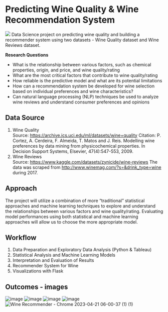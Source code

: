 # Predicting Wine Quality & Wine Recommendation System
<img src="https://img.shields.io/badge/PYTHON-3776AB?style=flat&logo=Python&logoColor=white"/> 
Data Science project on predicting wine quality and building a recommender system using two datasets - Wine Quality dataset and Wine Reviews dataset.  

  
**Research Questions**  
- What is the relationship between various factors, such as chemical properties, origin, and price, and wine quality/rating  
- What are the most critical factors that contribute to wine quality/rating  
- How reliable is the predictive model and what are its potential limitations  
- How can a recommendation system be developed for wine selection based on individual preferences and wine characteristics?  
- Can natural language processing (NLP) techniques be used to analyze wine reviews and understand consumer preferences and opinions   

## Data Source
1. Wine Quality  
   Source: https://archive.ics.uci.edu/ml/datasets/wine+quality Citation: P. Cortez, A. Cerdeira, F. Almeida, T. Matos and J. Reis. Modelling wine preferences by data mining from physicochemical properties. In Decision Support Systems, Elsevier, 47(4):547-553, 2009.
2. Wine Reviews  
   Source: https://www.kaggle.com/datasets/zynicide/wine-reviews The data was scraped from http://www.winemag.com/?s=&drink_type=wine during 2017.

## Approach
The project will utilize a combination of more “traditional” statistical approaches and machine learning techniques to explore and understand the relationships between various factors and wine quality/rating. Evaluating model performances using both statistical and machine learning approaches will allow us to choose the more appropriate model.   

## Workflow  
1)	Data Preparation and Exploratory Data Analysis (Python & Tableau)      
2)	Statistical Analysis and Machine Learning Models   
3)	Interpretation and Evaluation of Results  
4)	Recommender System for Wine  
5)	Visualizations with Flask

## Outcomes - images
![image](https://github.com/angie0bb/wine-quality-prediction/assets/76639910/90979ebb-561c-41db-882e-12cb7e6b60ab)
![image](https://github.com/angie0bb/wine-quality-prediction/assets/76639910/4898a7a8-260f-401c-9dcf-0f1928e0d60a)
![image](https://github.com/angie0bb/wine-quality-prediction/assets/76639910/bf26c877-63dd-484c-81a0-82e793a45eb4)
![image](https://github.com/angie0bb/wine-quality-prediction/assets/76639910/e79daae9-0229-4a00-8b4f-686713f6d829)
![Wine Recommender - Chrome 2023-04-21 06-00-37 (1) (1)](https://github.com/angie0bb/wine-quality-prediction/assets/76639910/20e25e09-d045-442d-972b-9a020e6f5d7c)

   
  
